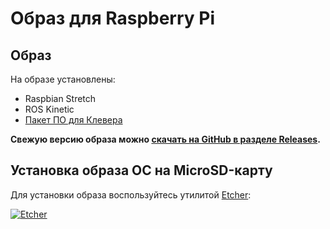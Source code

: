 # Образ для Raspberry Pi

## Образ

На образе установлены:

* Raspbian Stretch
* ROS Kinetic
* [Пакет ПО для Клевера](https://github.com/CopterExpress/clever)

**Свежую версию образа можно [скачать на GitHub в разделе Releases](https://github.com/CopterExpress/clever/releases).**

## Установка образа ОС на MicroSD-карту

Для установки образа воспользуйтесь утилитой [Etcher](https://etcher.io):

[![Etcher](https://etcher.io/static/screenshot.gif)
](https://etcher.io)
